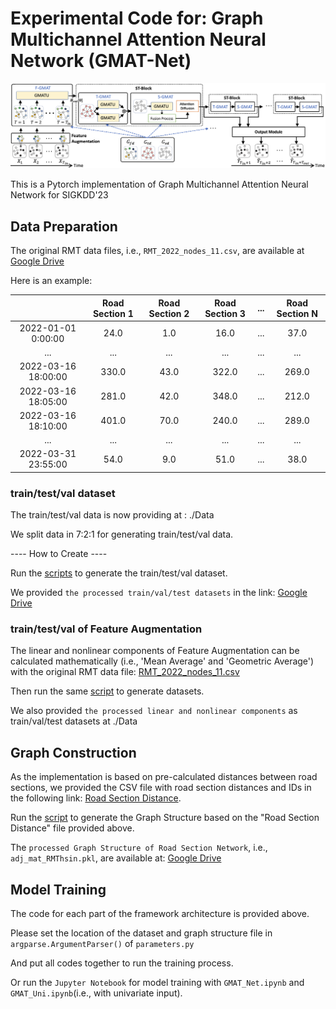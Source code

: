 
# Experimental Code for: Graph Multichannel Attention Neural Network (GMAT-Net)

![RMT-dataset](../Figure/gmat_net.png "Model Architecture")

This is a Pytorch implementation of Graph Multichannel Attention Neural Network for SIGKDD'23

## Data Preparation
The original RMT data files, i.e., `RMT_2022_nodes_11.csv`, are available at [Google Drive](https://drive.google.com/file/d/19Oh5zRBih6wchi5mTwJW1OAsX0nw7Ppf/view?usp=share_link)


Here is an example:

|                     | Road Section 1 | Road Section 2 | Road Section 3 | ... | Road Section N |
|:-------------------:|:--------------:|:--------------:|:--------------:|:--------------:|:--------------:|
| 2022-01-01 0:00:00 |   24.0        |   1.0        |   16.0        |    ...         |    37.0         |
|         ...         |    ...         |    ...         |    ...         |    ...         |    ...         |
| 2022-03-16 18:00:00 |   330.0        |   43.0        |   322.0        |    ...         |    269.0         |
| 2022-03-16 18:05:00 |   281.0        |   42.0        |   348.0        |    ...         |    212.0         |
| 2022-03-16 18:10:00 |   401.0        |   70.0         |   240.0        |    ...         |    289.0         |
|         ...         |    ...         |    ...         |    ...         |    ...         |    ...         |
| 2022-03-31 23:55:00 |   54.0        |   9.0        |   51.0        |    ...         |    38.0         |

### train/test/val dataset

The train/test/val data is now providing at : ./Data

We split data in 7:2:1 for generating train/test/val data.

---- How to Create ----

Run the [scripts](https://github.com/liyaguang/DCRNN/blob/master/scripts/generate_training_data.py) to generate the train/test/val dataset.

We provided `the processed train/val/test datasets` in the link: [Google Drive](https://drive.google.com/drive/folders/13ERd3wZFOe41RJ8CXyg_Q9U5XaS_HYrz?usp=share_link)

### train/test/val of Feature Augmentation

The linear and nonlinear components of Feature Augmentation can be calculated mathematically (i.e., 'Mean Average' and 'Geometric Average') with the original RMT data file: [RMT_2022_nodes_11.csv](https://drive.google.com/file/d/19Oh5zRBih6wchi5mTwJW1OAsX0nw7Ppf/view?usp=share_link)

Then run the same [script](https://github.com/liyaguang/DCRNN/blob/master/scripts/generate_training_data.py) to generate datasets.

We also provided `the processed linear and nonlinear components` as train/val/test datasets at ./Data

## Graph Construction
As the implementation is based on pre-calculated distances between road sections, we provided the CSV file with road section distances and IDs in the following link: [Road Section Distance](https://drive.google.com/file/d/1T4SAfwdLSAtR6hcPL-BmHzbEjdtlJEfc/view?usp=share_link). 

Run the [script](https://github.com/liyaguang/DCRNN/blob/master/scripts/gen_adj_mx.py) to generate the Graph Structure based on the "Road Section Distance" file provided above.

The `processed Graph Structure of Road Section Network`, i.e., `adj_mat_RMThsin.pkl`, are available at: [Google Drive](https://drive.google.com/file/d/1pWSCuEsGLT93ggR3asCeOVuuX5btliOR/view?usp=share_link)   

## Model Training

The code for each part of the framework architecture is provided above.

Please set the location of the dataset and graph structure file in `argparse.ArgumentParser()` of `parameters.py`

And put all codes together to run the training process.

Or run the `Jupyter Notebook` for model training with `GMAT_Net.ipynb` and `GMAT_Uni.ipynb`(i.e., with univariate input).

